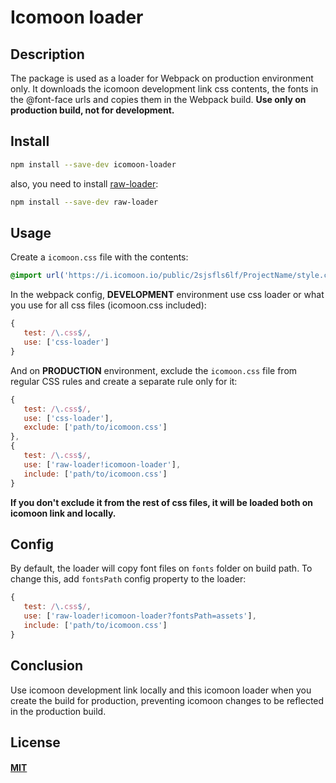 # Icomoon loader


## Description

The package is used as a loader for Webpack on production environment only. It downloads the icomoon development link
css contents, the fonts in the @font-face urls and copies them in the Webpack build. **Use only on production build, not 
for development.**


## Install

```bash
npm install --save-dev icomoon-loader
```
also, you need to install [raw-loader](https://github.com/webpack-contrib/raw-loader):
```bash
npm install --save-dev raw-loader
```


## Usage

Create a ``icomoon.css`` file with the contents:
```css
@import url('https://i.icomoon.io/public/2sjsfls6lf/ProjectName/style.css');
```

In the webpack config, **DEVELOPMENT** environment use css loader or what you use for all css files (icomoon.css included):
```js
{
   test: /\.css$/,
   use: ['css-loader']
}
```

And on **PRODUCTION** environment, exclude the ``icomoon.css`` file from regular CSS rules and create a separate rule only for it:
```js
{
   test: /\.css$/,
   use: ['css-loader'],
   exclude: ['path/to/icomoon.css']
},
{
   test: /\.css$/,
   use: ['raw-loader!icomoon-loader'],
   include: ['path/to/icomoon.css']
}
```
**If you don't exclude it from the rest of css files, it will be loaded both on icomoon link and locally.**


## Config
By default, the loader will copy font files on ``fonts`` folder on build path. To change this, add ``fontsPath`` config
property to the loader:
```js
{
   test: /\.css$/,
   use: ['raw-loader!icomoon-loader?fontsPath=assets'],
   include: ['path/to/icomoon.css']
}
```


## Conclusion
Use icomoon development link locally and this icomoon loader when you create the build for production, preventing
icomoon changes to be reflected in the production build.


## License

#### [MIT](./LICENSE)